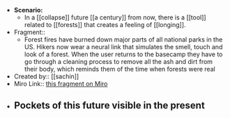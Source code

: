 - **Scenario:** 
    - In a [[collapse]] future [[a century]] from now, there is a [[tool]] related to [[forests]] that creates a feeling of [[longing]].
- Fragment:: 
    - Forest fires have burned down major parts of all national parks in the US. Hikers now wear a neural link that simulates the smell, touch and look of a forest. When the user returns to the basecamp they have to go through a cleaning process to remove all the ash and dirt from their body, which reminds them of the time when forests were real
- Created by:: [[sachin]]
- Miro Link:: [this fragment on Miro](https://miro.com/app/board/o9J_kpEmVVk=/?moveToWidget=3074457348992122770&cot=11)
- **Pockets of this future visible in the present**
    - 
